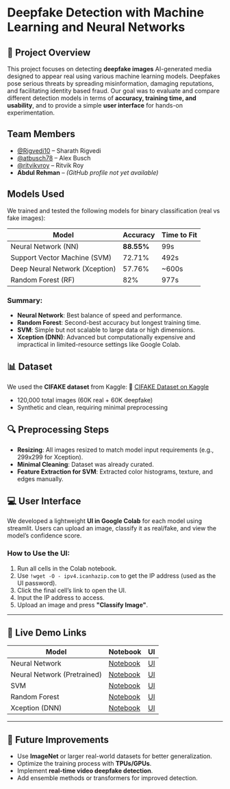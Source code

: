 # Deepfake Detection with Machine Learning and Neural Networks

## 📌 Project Overview

This project focuses on detecting **deepfake images** AI-generated media designed to appear real using various machine learning models. Deepfakes pose serious threats by spreading misinformation, damaging reputations, and facilitating identity based fraud. Our goal was to evaluate and compare different detection models in terms of **accuracy, training time, and usability**, and to provide a simple **user interface** for hands-on experimentation.

## Team Members


- [@Rigvedi10](https://github.com/Rigvedi10) – Sharath Rigvedi  
- [@atbusch78](https://github.com/atbusch78) – Alex Busch  
- [@ritvikvroy](https://github.com/ritvikvroy) – Ritvik Roy  
- **Abdul Rehman** – *(GitHub profile not yet available)*

## Models Used

We trained and tested the following models for binary classification (real vs fake images):

| Model                          | Accuracy   | Time to Fit |
| ------------------------------ | ---------- | ----------- |
| Neural Network (NN)            | **88.55%** | 99s         |
| Support Vector Machine (SVM)   | 72.71%     | 492s        |
| Deep Neural Network (Xception) | 57.76%     | \~600s      |
| Random Forest (RF)             | 82%        | 977s        |

### Summary:

* **Neural Network**: Best balance of speed and performance.
* **Random Forest**: Second-best accuracy but longest training time.
* **SVM**: Simple but not scalable to large data or high dimensions.
* **Xception (DNN)**: Advanced but computationally expensive and impractical in limited-resource settings like Google Colab.

## 📊 Dataset

We used the **CIFAKE dataset** from Kaggle:
🔗 [CIFAKE Dataset on Kaggle](https://www.kaggle.com/datasets/birdy654/cifake-real-and-ai-generated-synthetic-images)

* 120,000 total images (60K real + 60K deepfake)
* Synthetic and clean, requiring minimal preprocessing

## 🔍 Preprocessing Steps

* **Resizing**: All images resized to match model input requirements (e.g., 299x299 for Xception).
* **Minimal Cleaning**: Dataset was already curated.
* **Feature Extraction for SVM**: Extracted color histograms, texture, and edges manually.

## 💻 User Interface

We developed a lightweight **UI in Google Colab** for each model using streamlit. Users can upload an image, classify it as real/fake, and view the model’s confidence score.

### How to Use the UI:

1. Run all cells in the Colab notebook.
2. Use `!wget -O - ipv4.icanhazip.com` to get the IP address (used as the UI password).
3. Click the final cell’s link to open the UI.
4. Input the IP address to access.
5. Upload an image and press **"Classify Image"**.

---

## 🔗 Live Demo Links

| Model                       | Notebook                                                                              | UI                                                                                          |
| --------------------------- | ------------------------------------------------------------------------------------- | ------------------------------------------------------------------------------------------- |
| Neural Network              | [Notebook](https://colab.research.google.com/drive/1i5apqXrQBj2LUBp1xIjvoe0m4GPE0x2G) | [UI](https://colab.research.google.com/drive/1StThylULgIMTUjlrH68oNXT4VmEz03bt)             |
| Neural Network (Pretrained) | [Notebook](https://colab.research.google.com/drive/137AJu_pq2yL5N9Y3jIhkygYyrxiEwP5V) | [UI](https://colab.research.google.com/drive/137AJu_pq2yL5N9Y3jIhkygYyrxiEwP5V?usp=sharing) |
| SVM                         | [Notebook](https://colab.research.google.com/drive/1y_fd9n2D6-4zTTmLliMswRTll3CKj2Am) | [UI](https://colab.research.google.com/drive/1vn5X8s6l0SKVI_lT06ilY8w_7xv_DIaE)             |
| Random Forest               | [Notebook](https://colab.research.google.com/drive/1UmnV4i8xTt2kuGLO4ecJsTVqlyIhPpsk) | [UI](https://colab.research.google.com/drive/16jS6wl_e28P5kN0KMgjid3DtwwmNUHQB?usp=sharing) |
| Xception (DNN)              | [Notebook](https://colab.research.google.com/drive/18O5obxanKjifDqV3kubPD1kdJIk0R8Wf) | [UI](https://colab.research.google.com/drive/1YuSltSS0gFYPW4i3tCmM2AT_ywJgkW3C?usp=sharing) |

---

## 🧩 Future Improvements

* Use **ImageNet** or larger real-world datasets for better generalization.
* Optimize the training process with **TPUs/GPUs**.
* Implement **real-time video deepfake detection**.
* Add ensemble methods or transformers for improved detection.
